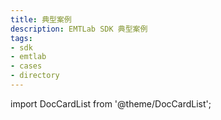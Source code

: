 ```yaml
---
title: 典型案例
description: EMTLab SDK 典型案例
tags:
- sdk
- emtlab
- cases
- directory
---
```


import DocCardList from '@theme/DocCardList';

<DocCardList />
